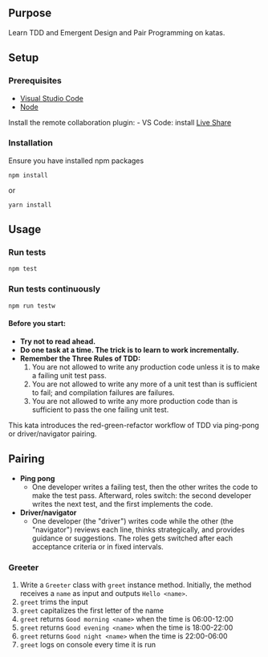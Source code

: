 ## Purpose

Learn TDD and Emergent Design and Pair Programming on katas.

## Setup

### Prerequisites
* [Visual Studio Code](https://code.visualstudio.com) 
* [Node](https://nodejs.org/en)


Install the remote collaboration plugin:
    - VS Code: install [Live Share](https://marketplace.visualstudio.com/items?itemName=MS-vsliveshare.vsliveshare)


### Installation
Ensure you have installed npm packages
```
npm install
```
or
```
yarn install
```

## Usage

### Run tests
```
npm test
```


### Run tests continuously
```
npm run testw
```



#### Before you start:
* **Try not to read ahead.**
* **Do one task at a time. The trick is to learn to work incrementally.**
* **Remember the Three Rules of TDD:**
  1. You are not allowed to write any production code unless it is to make a failing unit test pass.
  2. You are not allowed to write any more of a unit test than is sufficient to fail; and compilation failures are failures.
  3. You are not allowed to write any more production code than is sufficient to pass the one failing unit test.

This kata introduces the red-green-refactor workflow of TDD via ping-pong or driver/navigator pairing.

## Pairing 
- **Ping pong**
    - One developer writes a failing test, then the other writes the code to make the test pass. Afterward, roles switch: the second developer writes the next test, and the first implements the code.
- **Driver/navigator** 
    -  One developer (the "driver") writes code while the other (the "navigator") reviews each line, thinks strategically, and provides guidance or suggestions. The roles gets switched after each acceptance criteria or in fixed intervals.
    
### Greeter

1. Write a `Greeter` class with `greet` instance method. Initially, the method receives a `name` as input and outputs `Hello <name>`.
2. `greet` trims the input
3. `greet` capitalizes the first letter of the name
4. `greet` returns `Good morning <name>` when the time is 06:00-12:00
5. `greet` returns `Good evening <name>` when the time is 18:00-22:00
6. `greet` returns `Good night <name>` when the time is 22:00-06:00
7. `greet` logs on console every time it is run